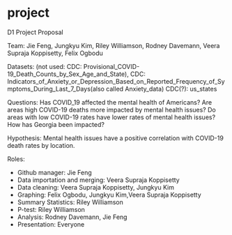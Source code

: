 # project
D1 Project Proposal

Team: Jie Feng, Jungkyu Kim, Riley Williamson, Rodney Davemann, Veera Supraja Koppisetty, Felix Ogbodu

 

Datasets: 
(not used: CDC: Provisional_COVID-19_Death_Counts_by_Sex_Age_and_State), 
CDC: Indicators_of_Anxiety_or_Depression_Based_on_Reported_Frequency_of_Symptoms_During_Last_7_Days(also called Anxiety_data)
CDC(?):
us_states


Questions: 
Has COVID_19 affected the mental health of Americans?
Are areas high COVID-19 deaths more impacted by mental health issues?
Do areas with low COVID-19 rates have lower rates of mental health issues?
How has Georgia been impacted?

Hypothesis: Mental health issues have a positive correlation with COVID-19 death rates by location.

Roles:
-	Github manager: Jie Feng
-	Data importation and merging: Veera Supraja Koppisetty
-	Data cleaning: Veera Supraja Koppisetty, Jungkyu Kim
-	Graphing: Felix Ogbodu, Jungkyu Kim,Veera Supraja Koppisetty
-	Summary Statistics: Riley Williamson
-	P-test: Riley Williamson
-	Analysis: Rodney Davemann, Jie Feng
-	Presentation: Everyone

